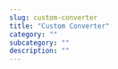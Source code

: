 ```yaml
---
slug: custom-converter
title: "Custom Converter"
category: ""
subcategory: ""
description: ""
---
```


